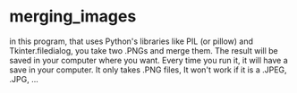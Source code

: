 # merging_images
in this program, that uses Python's libraries like PIL (or pillow) and Tkinter.filedialog, you take two .PNGs and merge them.
The result will be saved in your computer where you want.
Every time you run it, it will have a save in your computer.
It only takes .PNG files, It won't work if it is a .JPEG, .JPG, ...
